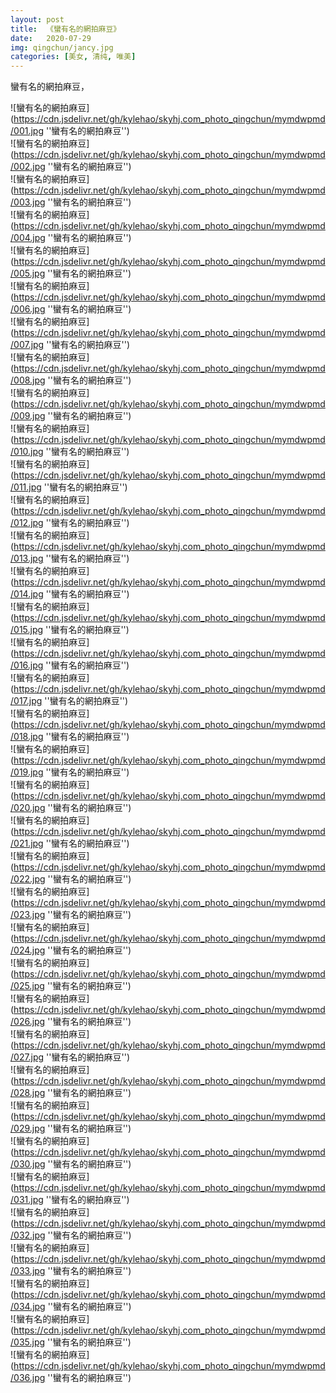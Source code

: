 ```yaml
---
layout: post
title:  《蠻有名的網拍麻豆》
date:   2020-07-29
img: qingchun/jancy.jpg
categories: [美女, 清纯, 唯美]
---
```


蠻有名的網拍麻豆，

![蠻有名的網拍麻豆](https://cdn.jsdelivr.net/gh/kylehao/skyhj.com_photo_qingchun/mymdwpmd/001.jpg ''蠻有名的網拍麻豆'') <br>
![蠻有名的網拍麻豆](https://cdn.jsdelivr.net/gh/kylehao/skyhj.com_photo_qingchun/mymdwpmd/002.jpg ''蠻有名的網拍麻豆'') <br>
![蠻有名的網拍麻豆](https://cdn.jsdelivr.net/gh/kylehao/skyhj.com_photo_qingchun/mymdwpmd/003.jpg ''蠻有名的網拍麻豆'') <br>
![蠻有名的網拍麻豆](https://cdn.jsdelivr.net/gh/kylehao/skyhj.com_photo_qingchun/mymdwpmd/004.jpg ''蠻有名的網拍麻豆'') <br>
![蠻有名的網拍麻豆](https://cdn.jsdelivr.net/gh/kylehao/skyhj.com_photo_qingchun/mymdwpmd/005.jpg ''蠻有名的網拍麻豆'') <br>
![蠻有名的網拍麻豆](https://cdn.jsdelivr.net/gh/kylehao/skyhj.com_photo_qingchun/mymdwpmd/006.jpg ''蠻有名的網拍麻豆'') <br>
![蠻有名的網拍麻豆](https://cdn.jsdelivr.net/gh/kylehao/skyhj.com_photo_qingchun/mymdwpmd/007.jpg ''蠻有名的網拍麻豆'') <br>
![蠻有名的網拍麻豆](https://cdn.jsdelivr.net/gh/kylehao/skyhj.com_photo_qingchun/mymdwpmd/008.jpg ''蠻有名的網拍麻豆'') <br>
![蠻有名的網拍麻豆](https://cdn.jsdelivr.net/gh/kylehao/skyhj.com_photo_qingchun/mymdwpmd/009.jpg ''蠻有名的網拍麻豆'') <br>
![蠻有名的網拍麻豆](https://cdn.jsdelivr.net/gh/kylehao/skyhj.com_photo_qingchun/mymdwpmd/010.jpg ''蠻有名的網拍麻豆'') <br>
![蠻有名的網拍麻豆](https://cdn.jsdelivr.net/gh/kylehao/skyhj.com_photo_qingchun/mymdwpmd/011.jpg ''蠻有名的網拍麻豆'') <br>
![蠻有名的網拍麻豆](https://cdn.jsdelivr.net/gh/kylehao/skyhj.com_photo_qingchun/mymdwpmd/012.jpg ''蠻有名的網拍麻豆'') <br>
![蠻有名的網拍麻豆](https://cdn.jsdelivr.net/gh/kylehao/skyhj.com_photo_qingchun/mymdwpmd/013.jpg ''蠻有名的網拍麻豆'') <br>
![蠻有名的網拍麻豆](https://cdn.jsdelivr.net/gh/kylehao/skyhj.com_photo_qingchun/mymdwpmd/014.jpg ''蠻有名的網拍麻豆'') <br>
![蠻有名的網拍麻豆](https://cdn.jsdelivr.net/gh/kylehao/skyhj.com_photo_qingchun/mymdwpmd/015.jpg ''蠻有名的網拍麻豆'') <br>
![蠻有名的網拍麻豆](https://cdn.jsdelivr.net/gh/kylehao/skyhj.com_photo_qingchun/mymdwpmd/016.jpg ''蠻有名的網拍麻豆'') <br>
![蠻有名的網拍麻豆](https://cdn.jsdelivr.net/gh/kylehao/skyhj.com_photo_qingchun/mymdwpmd/017.jpg ''蠻有名的網拍麻豆'') <br>
![蠻有名的網拍麻豆](https://cdn.jsdelivr.net/gh/kylehao/skyhj.com_photo_qingchun/mymdwpmd/018.jpg ''蠻有名的網拍麻豆'') <br>
![蠻有名的網拍麻豆](https://cdn.jsdelivr.net/gh/kylehao/skyhj.com_photo_qingchun/mymdwpmd/019.jpg ''蠻有名的網拍麻豆'') <br>
![蠻有名的網拍麻豆](https://cdn.jsdelivr.net/gh/kylehao/skyhj.com_photo_qingchun/mymdwpmd/020.jpg ''蠻有名的網拍麻豆'') <br>
![蠻有名的網拍麻豆](https://cdn.jsdelivr.net/gh/kylehao/skyhj.com_photo_qingchun/mymdwpmd/021.jpg ''蠻有名的網拍麻豆'') <br>
![蠻有名的網拍麻豆](https://cdn.jsdelivr.net/gh/kylehao/skyhj.com_photo_qingchun/mymdwpmd/022.jpg ''蠻有名的網拍麻豆'') <br>
![蠻有名的網拍麻豆](https://cdn.jsdelivr.net/gh/kylehao/skyhj.com_photo_qingchun/mymdwpmd/023.jpg ''蠻有名的網拍麻豆'') <br>
![蠻有名的網拍麻豆](https://cdn.jsdelivr.net/gh/kylehao/skyhj.com_photo_qingchun/mymdwpmd/024.jpg ''蠻有名的網拍麻豆'') <br>
![蠻有名的網拍麻豆](https://cdn.jsdelivr.net/gh/kylehao/skyhj.com_photo_qingchun/mymdwpmd/025.jpg ''蠻有名的網拍麻豆'') <br>
![蠻有名的網拍麻豆](https://cdn.jsdelivr.net/gh/kylehao/skyhj.com_photo_qingchun/mymdwpmd/026.jpg ''蠻有名的網拍麻豆'') <br>
![蠻有名的網拍麻豆](https://cdn.jsdelivr.net/gh/kylehao/skyhj.com_photo_qingchun/mymdwpmd/027.jpg ''蠻有名的網拍麻豆'') <br>
![蠻有名的網拍麻豆](https://cdn.jsdelivr.net/gh/kylehao/skyhj.com_photo_qingchun/mymdwpmd/028.jpg ''蠻有名的網拍麻豆'') <br>
![蠻有名的網拍麻豆](https://cdn.jsdelivr.net/gh/kylehao/skyhj.com_photo_qingchun/mymdwpmd/029.jpg ''蠻有名的網拍麻豆'') <br>
![蠻有名的網拍麻豆](https://cdn.jsdelivr.net/gh/kylehao/skyhj.com_photo_qingchun/mymdwpmd/030.jpg ''蠻有名的網拍麻豆'') <br>
![蠻有名的網拍麻豆](https://cdn.jsdelivr.net/gh/kylehao/skyhj.com_photo_qingchun/mymdwpmd/031.jpg ''蠻有名的網拍麻豆'') <br>
![蠻有名的網拍麻豆](https://cdn.jsdelivr.net/gh/kylehao/skyhj.com_photo_qingchun/mymdwpmd/032.jpg ''蠻有名的網拍麻豆'') <br>
![蠻有名的網拍麻豆](https://cdn.jsdelivr.net/gh/kylehao/skyhj.com_photo_qingchun/mymdwpmd/033.jpg ''蠻有名的網拍麻豆'') <br>
![蠻有名的網拍麻豆](https://cdn.jsdelivr.net/gh/kylehao/skyhj.com_photo_qingchun/mymdwpmd/034.jpg ''蠻有名的網拍麻豆'') <br>
![蠻有名的網拍麻豆](https://cdn.jsdelivr.net/gh/kylehao/skyhj.com_photo_qingchun/mymdwpmd/035.jpg ''蠻有名的網拍麻豆'') <br>
![蠻有名的網拍麻豆](https://cdn.jsdelivr.net/gh/kylehao/skyhj.com_photo_qingchun/mymdwpmd/036.jpg ''蠻有名的網拍麻豆'') <br>
